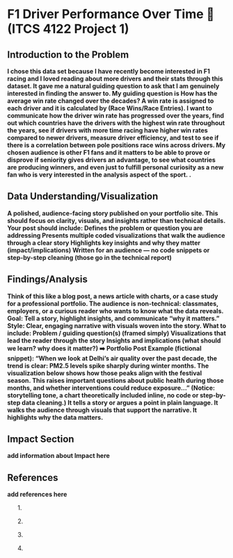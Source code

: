 # F1 Driver Performance Over Time :checkered_flag: (ITCS 4122 Project 1)
<b></b>
<H2>Introduction to the Problem</H2>
<b>I chose this data set because I have recently become interested in F1 racing and I loved reading about more drivers and their stats through this dataset. It gave me a natural guiding question to ask that I am genuinely interested in finding the answer to.
My guiding question is How has the average win rate changed over the decades? A win rate is assigned to each driver and it is calculated by (Race Wins/Race Entries). I want to communicate how the driver win rate has progressed over the years, find out which countries have the drivers with the highest win rate throughout the years, see if drivers with more time racing have higher win rates compared to newer drivers, measure driver efficiency, and test to see if there is a correlation between pole positions race wins across drivers. My chosen audience is other F1 fans and it matters to be able to prove or disprove if seniority gives drivers an advantage, to see what countries are producing winners, and even just to fulfill personal curiosity as a new fan who is very interested in the analysis aspect of the sport.
</b>
<b>.</b>
<h2>Data Understanding/Visualization</h2>
<b>A polished, audience-facing story published on your portfolio site. This should focus on clarity, visuals, and insights rather than technical details.
Your post should include:
Defines the problem or question you are addressing
Presents multiple coded visualizations that walk the audience through a clear story
Highlights key insights and why they matter (impact/implications)
Written for an audience — no code snippets or step-by-step cleaning (those go in the technical report)
</b>
<img />
<h2>Findings/Analysis</h2>
<b>Think of this like a blog post, a news article with charts, or a case study for a professional portfolio. The audience is non-technical: classmates, employers, or a curious reader who wants to know what the data reveals.
Goal: Tell a story, highlight insights, and communicate “why it matters.”
Style: Clear, engaging narrative with visuals woven into the story.
What to include:
Problem / guiding question(s) (framed simply)
Visualizations that lead the reader through the story
Insights and implications (what should we learn? why does it matter?)
➡️ Portfolio Post Example (fictional snippet):
“When we look at Delhi’s air quality over the past decade, the trend is clear: PM2.5 levels spike sharply during winter months. The visualization below shows how those peaks align with the festival season. This raises important questions about public health during those months, and whether interventions could reduce exposure…”
(Notice: storytelling tone, a chart theoretically included inline, no code or step-by-step data cleaning.)
It tells a story or argues a point in plain language.
It walks the audience through visuals that support the narrative.
It highlights why the data matters.
</b>
<h2>Impact Section</h2>
<b>add information about Impact here</b>
<h2>References</h2>
<b>add references here</b>
<ul>1. </ul>
<ul>2. </ul>
<ul>3. </ul>
<ul>4. </ul>
